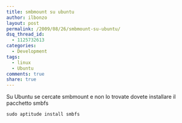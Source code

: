 ```yaml
---
title: smbmount su ubuntu
author: ilbonzo
layout: post
permalink: /2009/08/26/smbmount-su-ubuntu/
dsq_thread_id:
  - 1125732613
categories:
  - Development
tags:
  - linux
  - Ubuntu
comments: true
share: true
---
```

Su Ubuntu se cercate smbmount e non lo trovate dovete installare il pacchetto smbfs

`sudo aptitude install smbfs`

<div class='kindleWidget kindleLight' >

</div>
